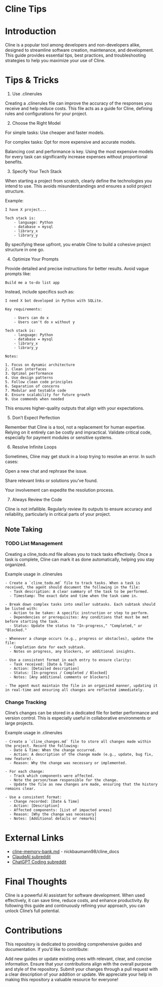 # Cline Tips

# Introduction

Cline is a popular tool among developers and non-developers alike, designed to streamline software creation, maintenance, and development. This guide provides essential tips, best practices, and troubleshooting strategies to help you maximize your use of Cline.

# Tips & Tricks

1. Use .clinerules

Creating a .clinerules file can improve the accuracy of the responses you receive and help reduce costs. This file acts as a guide for Cline, defining rules and configurations for your project.

2. Choose the Right Model

For simple tasks: Use cheaper and faster models.

For complex tasks: Opt for more expensive and accurate models.

Balancing cost and performance is key. Using the most expensive models for every task can significantly increase expenses without proportional benefits.

3. Specify Your Tech Stack

When starting a project from scratch, clearly define the technologies you intend to use. This avoids misunderstandings and ensures a solid project structure.

Example:

```
I have X project...

Tech stack is:
    - language: Python
    - database = mysql
    - library_x
    - library_y
```


By specifying these upfront, you enable Cline to build a cohesive project structure in one go.

4. Optimize Your Prompts

Provide detailed and precise instructions for better results. Avoid vague prompts like:

```
Build me a to-do list app
```

Instead, include specifics such as:

```
I need X bot developed in Python with SQLite. 

Key requirements:

    - Users can do x
    - Users can't do x without y 

Tech stack is:
    - language: Python
    - database = mysql
    - library_x
    - library_y

Notes:

1. Focus on dynamic architecture
2. Clean interfaces
3. Optimal performance
4. Use design patterns
5. Follow clean code principles
6. Separation of concerns
7. Modular and testable code
8. Ensure scalability for future growth
9. Use commends when needed

```



This ensures higher-quality outputs that align with your expectations.

5. Don’t Expect Perfection

Remember that Cline is a tool, not a replacement for human expertise. Relying on it entirely can be costly and impractical. Validate critical code, especially for payment modules or sensitive systems.

6. Resolve Infinite Loops

Sometimes, Cline may get stuck in a loop trying to resolve an error. In such cases:

Open a new chat and rephrase the issue.

Share relevant links or solutions you’ve found.

Your involvement can expedite the resolution process.

7. Always Review the Code

Cline is not infallible. Regularly review its outputs to ensure accuracy and reliability, particularly in critical parts of your project.

## Note Taking

### TODO List Management

Creating a cline_todo.md file allows you to track tasks effectively. Once a task is complete, Cline can mark it as done automatically, helping you stay organized.


Example usage in .clinerules

```
- Create a `cline_todo.md` file to track tasks. When a task is received, the agent should document the following in the file:
  - Task description: A clear summary of the task to be performed.
  - Timestamp: The exact date and time when the task came in.
  
- Break down complex tasks into smaller subtasks. Each subtask should be listed with:
  - Action to be taken: A specific instruction or step to perform.
  - Dependencies or prerequisites: Any conditions that must be met before starting the task.
  - Status: Update the status to "In-progress," "Completed," or "Blocked."

- Whenever a change occurs (e.g., progress or obstacles), update the file:
  - Completion date for each subtask.
  - Notes on progress, any blockers, or additional insights.

- Use a consistent format in each entry to ensure clarity:
  - Task received: [Date & Time]
  - Action: [Detailed description]
  - Status: [In-progress / Completed / Blocked]
  - Notes: [Any additional comments or blockers]

- The agent must maintain the file in an organized manner, updating it in real-time and ensuring all changes are reflected immediately.
```

### Change Tracking

Cline’s changes can be stored in a dedicated file for better performance and version control. This is especially useful in collaborative environments or large projects.

Example usage in .clinerules
```
- Create a `cline_changes.md` file to store all changes made within the project. Record the following:
  - Date & Time: When the change occurred.
  - Action: A description of the change made (e.g., update, bug fix, new feature).
  - Reason: Why the change was necessary or implemented.
  
- For each change:
  - Track which components were affected.
  - Note the person/team responsible for the change.
  - Update the file as new changes are made, ensuring that the history remains clear.

- Use a consistent format:
  - Change recorded: [Date & Time]
  - Action: [Description]
  - Affected components: [List of impacted areas]
  - Reason: [Why the change was necessary]
  - Notes: [Additional details or remarks]
```


# External Links

- [cline-memory-bank.md](https://github.com/nickbaumann98/cline_docs/blob/main/prompting/custom%20instructions%20library/cline-memory-bank.md) - nickbaumann98/cline_docs  
- [ClaudeAI subreddit](https://www.reddit.com/r/ClaudeAI/)  
- [ChatGPT Coding subreddit](https://www.reddit.com/r/ChatGPTCoding/)


# Final Thoughts

Cline is a powerful AI assistant for software development. When used effectively, it can save time, reduce costs, and enhance productivity. By following this guide and continuously refining your approach, you can unlock Cline’s full potential.

# Contributions
This repository is dedicated to providing comprehensive guides and documentation. If you’d like to contribute:

Add new guides or update existing ones with relevant, clear, and concise information.
Ensure that your contributions align with the overall purpose and style of the repository.
Submit your changes through a pull request with a clear description of your addition or update.
We appreciate your help in making this repository a valuable resource for everyone!

